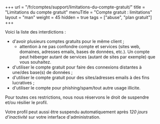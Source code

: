 +++
url = "/fr/comptes/support/limitations-du-compte-gratuit/"
title = "Limitations du compte gratuit"
menuTitle = "Compte gratuit : limitations"
layout = "man"
weight = 45
hidden = true
tags = ["abuse", "plan gratuit"]
+++

Voici la liste des interdictions :

- d'avoir plusieurs comptes gratuits pour le même client ;
    - attention à ne pas confondre compte et services (sites web, domaines, adresses emails, bases de données, etc.). Un compte peut héberger autant de services (autant de sites par exemple) que vous souhaitez.
- d'utiliser le compte gratuit pour faire des connexions distantes à une/des base(s) de données ;
- d'utiliser le compte gratuit pour des sites/adresses emails à des fins lucratives ;
- d'utiliser le compte pour phishing/spam/tout autre usage illicite.

Pour toutes ces restrictions, nous nous réservons le droit de suspendre et/ou résilier le profil.

Votre profil peut aussi être suspendu automatiquement après _120 jours d'inactivité_ sur votre interface d'administration.
